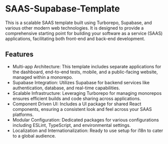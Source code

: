 # SAAS-Supabase-Template

This is a scalable SAAS template built using Turborepo, Supabase, and various other modern web technologies. It is designed to provide a comprehensive starting point for building your software as a service (SAAS) applications, facilitating both front-end and back-end development.

## Features

- Multi-app Architecture: This template includes separate applications for the dashboard, end-to-end tests, mobile, and a public-facing website, managed within a monorepo.
- Supabase Integration: Utilizes Supabase for backend services like authentication, database, and real-time capabilities.
- Scalable Infrastructure: Leveraging Turborepo for managing monorepos ensures efficient builds and code sharing across applications.
- Component Driven UI: Includes a UI package for shared React components, ensuring a consistent look and feel across your SAAS platforms.
- Modular Configuration: Dedicated packages for various configurations including ESLint, TypeScript, and environmental settings.
- Localization and Internationalization: Ready to use setup for i18n to cater to a global audience.
